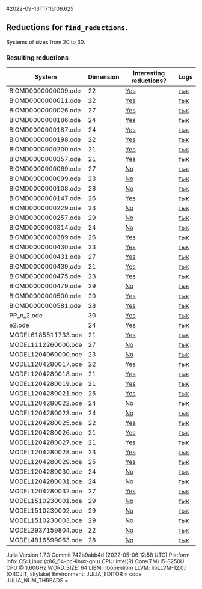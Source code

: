 #2022-09-13T17:16:06.625

## Reductions for `find_reductions`.
Systems of sizes from 20 to 30.

### Resulting reductions
| System | Dimension | Interesting reductions? | Logs |
| ------ | --------- | ----------------------- | ---- |
| BIOMD0000000009.ode | 22| [Yes](https://github.com/x3042/Exact-reduction-of-ODE-systems/tree/main/benchmark/experiment_3/data/BIOMD0000000009.ode.jl)| [тык](https://github.com/x3042/Exact-reduction-of-ODE-systems/tree/main/benchmark/experiment_3/data/BIOMD0000000009.ode.log) |
| BIOMD0000000011.ode | 22| [Yes](https://github.com/x3042/Exact-reduction-of-ODE-systems/tree/main/benchmark/experiment_3/data/BIOMD0000000011.ode.jl)| [тык](https://github.com/x3042/Exact-reduction-of-ODE-systems/tree/main/benchmark/experiment_3/data/BIOMD0000000011.ode.log) |
| BIOMD0000000026.ode | 27| [Yes](https://github.com/x3042/Exact-reduction-of-ODE-systems/tree/main/benchmark/experiment_3/data/BIOMD0000000026.ode.jl)| [тык](https://github.com/x3042/Exact-reduction-of-ODE-systems/tree/main/benchmark/experiment_3/data/BIOMD0000000026.ode.log) |
| BIOMD0000000186.ode | 24| [Yes](https://github.com/x3042/Exact-reduction-of-ODE-systems/tree/main/benchmark/experiment_3/data/BIOMD0000000186.ode.jl)| [тык](https://github.com/x3042/Exact-reduction-of-ODE-systems/tree/main/benchmark/experiment_3/data/BIOMD0000000186.ode.log) |
| BIOMD0000000187.ode | 24| [Yes](https://github.com/x3042/Exact-reduction-of-ODE-systems/tree/main/benchmark/experiment_3/data/BIOMD0000000187.ode.jl)| [тык](https://github.com/x3042/Exact-reduction-of-ODE-systems/tree/main/benchmark/experiment_3/data/BIOMD0000000187.ode.log) |
| BIOMD0000000198.ode | 22| [Yes](https://github.com/x3042/Exact-reduction-of-ODE-systems/tree/main/benchmark/experiment_3/data/BIOMD0000000198.ode.jl)| [тык](https://github.com/x3042/Exact-reduction-of-ODE-systems/tree/main/benchmark/experiment_3/data/BIOMD0000000198.ode.log) |
| BIOMD0000000200.ode | 21| [Yes](https://github.com/x3042/Exact-reduction-of-ODE-systems/tree/main/benchmark/experiment_3/data/BIOMD0000000200.ode.jl)| [тык](https://github.com/x3042/Exact-reduction-of-ODE-systems/tree/main/benchmark/experiment_3/data/BIOMD0000000200.ode.log) |
| BIOMD0000000357.ode | 21| [Yes](https://github.com/x3042/Exact-reduction-of-ODE-systems/tree/main/benchmark/experiment_3/data/BIOMD0000000357.ode.jl)| [тык](https://github.com/x3042/Exact-reduction-of-ODE-systems/tree/main/benchmark/experiment_3/data/BIOMD0000000357.ode.log) |
| BIOMD0000000069.ode | 27| [No](https://github.com/x3042/Exact-reduction-of-ODE-systems/tree/main/benchmark/experiment_3/data/BIOMD0000000069.ode.jl)| [тык](https://github.com/x3042/Exact-reduction-of-ODE-systems/tree/main/benchmark/experiment_3/data/BIOMD0000000069.ode.log) |
| BIOMD0000000099.ode | 23| [No](https://github.com/x3042/Exact-reduction-of-ODE-systems/tree/main/benchmark/experiment_3/data/BIOMD0000000099.ode.jl)| [тык](https://github.com/x3042/Exact-reduction-of-ODE-systems/tree/main/benchmark/experiment_3/data/BIOMD0000000099.ode.log) |
| BIOMD0000000108.ode | 28| [No](https://github.com/x3042/Exact-reduction-of-ODE-systems/tree/main/benchmark/experiment_3/data/BIOMD0000000108.ode.jl)| [тык](https://github.com/x3042/Exact-reduction-of-ODE-systems/tree/main/benchmark/experiment_3/data/BIOMD0000000108.ode.log) |
| BIOMD0000000147.ode | 26| [Yes](https://github.com/x3042/Exact-reduction-of-ODE-systems/tree/main/benchmark/experiment_3/data/BIOMD0000000147.ode.jl)| [тык](https://github.com/x3042/Exact-reduction-of-ODE-systems/tree/main/benchmark/experiment_3/data/BIOMD0000000147.ode.log) |
| BIOMD0000000229.ode | 23| [No](https://github.com/x3042/Exact-reduction-of-ODE-systems/tree/main/benchmark/experiment_3/data/BIOMD0000000229.ode.jl)| [тык](https://github.com/x3042/Exact-reduction-of-ODE-systems/tree/main/benchmark/experiment_3/data/BIOMD0000000229.ode.log) |
| BIOMD0000000257.ode | 29| [No](https://github.com/x3042/Exact-reduction-of-ODE-systems/tree/main/benchmark/experiment_3/data/BIOMD0000000257.ode.jl)| [тык](https://github.com/x3042/Exact-reduction-of-ODE-systems/tree/main/benchmark/experiment_3/data/BIOMD0000000257.ode.log) |
| BIOMD0000000314.ode | 24| [No](https://github.com/x3042/Exact-reduction-of-ODE-systems/tree/main/benchmark/experiment_3/data/BIOMD0000000314.ode.jl)| [тык](https://github.com/x3042/Exact-reduction-of-ODE-systems/tree/main/benchmark/experiment_3/data/BIOMD0000000314.ode.log) |
| BIOMD0000000389.ode | 26| [Yes](https://github.com/x3042/Exact-reduction-of-ODE-systems/tree/main/benchmark/experiment_3/data/BIOMD0000000389.ode.jl)| [тык](https://github.com/x3042/Exact-reduction-of-ODE-systems/tree/main/benchmark/experiment_3/data/BIOMD0000000389.ode.log) |
| BIOMD0000000430.ode | 23| [Yes](https://github.com/x3042/Exact-reduction-of-ODE-systems/tree/main/benchmark/experiment_3/data/BIOMD0000000430.ode.jl)| [тык](https://github.com/x3042/Exact-reduction-of-ODE-systems/tree/main/benchmark/experiment_3/data/BIOMD0000000430.ode.log) |
| BIOMD0000000431.ode | 27| [Yes](https://github.com/x3042/Exact-reduction-of-ODE-systems/tree/main/benchmark/experiment_3/data/BIOMD0000000431.ode.jl)| [тык](https://github.com/x3042/Exact-reduction-of-ODE-systems/tree/main/benchmark/experiment_3/data/BIOMD0000000431.ode.log) |
| BIOMD0000000439.ode | 21| [Yes](https://github.com/x3042/Exact-reduction-of-ODE-systems/tree/main/benchmark/experiment_3/data/BIOMD0000000439.ode.jl)| [тык](https://github.com/x3042/Exact-reduction-of-ODE-systems/tree/main/benchmark/experiment_3/data/BIOMD0000000439.ode.log) |
| BIOMD0000000475.ode | 23| [Yes](https://github.com/x3042/Exact-reduction-of-ODE-systems/tree/main/benchmark/experiment_3/data/BIOMD0000000475.ode.jl)| [тык](https://github.com/x3042/Exact-reduction-of-ODE-systems/tree/main/benchmark/experiment_3/data/BIOMD0000000475.ode.log) |
| BIOMD0000000479.ode | 29| [No](https://github.com/x3042/Exact-reduction-of-ODE-systems/tree/main/benchmark/experiment_3/data/BIOMD0000000479.ode.jl)| [тык](https://github.com/x3042/Exact-reduction-of-ODE-systems/tree/main/benchmark/experiment_3/data/BIOMD0000000479.ode.log) |
| BIOMD0000000500.ode | 20| [Yes](https://github.com/x3042/Exact-reduction-of-ODE-systems/tree/main/benchmark/experiment_3/data/BIOMD0000000500.ode.jl)| [тык](https://github.com/x3042/Exact-reduction-of-ODE-systems/tree/main/benchmark/experiment_3/data/BIOMD0000000500.ode.log) |
| BIOMD0000000581.ode | 28| [Yes](https://github.com/x3042/Exact-reduction-of-ODE-systems/tree/main/benchmark/experiment_3/data/BIOMD0000000581.ode.jl)| [тык](https://github.com/x3042/Exact-reduction-of-ODE-systems/tree/main/benchmark/experiment_3/data/BIOMD0000000581.ode.log) |
| PP_n_2.ode | 30| [Yes](https://github.com/x3042/Exact-reduction-of-ODE-systems/tree/main/benchmark/experiment_3/data/PP_n_2.ode.jl)| [тык](https://github.com/x3042/Exact-reduction-of-ODE-systems/tree/main/benchmark/experiment_3/data/PP_n_2.ode.log) |
| e2.ode | 24| [Yes](https://github.com/x3042/Exact-reduction-of-ODE-systems/tree/main/benchmark/experiment_3/data/e2.ode.jl)| [тык](https://github.com/x3042/Exact-reduction-of-ODE-systems/tree/main/benchmark/experiment_3/data/e2.ode.log) |
| MODEL6185511733.ode | 21| [Yes](https://github.com/x3042/Exact-reduction-of-ODE-systems/tree/main/benchmark/experiment_3/data/MODEL6185511733.ode.jl)| [тык](https://github.com/x3042/Exact-reduction-of-ODE-systems/tree/main/benchmark/experiment_3/data/MODEL6185511733.ode.log) |
| MODEL1112260000.ode | 27| [No](https://github.com/x3042/Exact-reduction-of-ODE-systems/tree/main/benchmark/experiment_3/data/MODEL1112260000.ode.jl)| [тык](https://github.com/x3042/Exact-reduction-of-ODE-systems/tree/main/benchmark/experiment_3/data/MODEL1112260000.ode.log) |
| MODEL1204060000.ode | 23| [No](https://github.com/x3042/Exact-reduction-of-ODE-systems/tree/main/benchmark/experiment_3/data/MODEL1204060000.ode.jl)| [тык](https://github.com/x3042/Exact-reduction-of-ODE-systems/tree/main/benchmark/experiment_3/data/MODEL1204060000.ode.log) |
| MODEL1204280017.ode | 22| [Yes](https://github.com/x3042/Exact-reduction-of-ODE-systems/tree/main/benchmark/experiment_3/data/MODEL1204280017.ode.jl)| [тык](https://github.com/x3042/Exact-reduction-of-ODE-systems/tree/main/benchmark/experiment_3/data/MODEL1204280017.ode.log) |
| MODEL1204280018.ode | 21| [Yes](https://github.com/x3042/Exact-reduction-of-ODE-systems/tree/main/benchmark/experiment_3/data/MODEL1204280018.ode.jl)| [тык](https://github.com/x3042/Exact-reduction-of-ODE-systems/tree/main/benchmark/experiment_3/data/MODEL1204280018.ode.log) |
| MODEL1204280019.ode | 21| [Yes](https://github.com/x3042/Exact-reduction-of-ODE-systems/tree/main/benchmark/experiment_3/data/MODEL1204280019.ode.jl)| [тык](https://github.com/x3042/Exact-reduction-of-ODE-systems/tree/main/benchmark/experiment_3/data/MODEL1204280019.ode.log) |
| MODEL1204280021.ode | 25| [Yes](https://github.com/x3042/Exact-reduction-of-ODE-systems/tree/main/benchmark/experiment_3/data/MODEL1204280021.ode.jl)| [тык](https://github.com/x3042/Exact-reduction-of-ODE-systems/tree/main/benchmark/experiment_3/data/MODEL1204280021.ode.log) |
| MODEL1204280022.ode | 24| [No](https://github.com/x3042/Exact-reduction-of-ODE-systems/tree/main/benchmark/experiment_3/data/MODEL1204280022.ode.jl)| [тык](https://github.com/x3042/Exact-reduction-of-ODE-systems/tree/main/benchmark/experiment_3/data/MODEL1204280022.ode.log) |
| MODEL1204280023.ode | 24| [No](https://github.com/x3042/Exact-reduction-of-ODE-systems/tree/main/benchmark/experiment_3/data/MODEL1204280023.ode.jl)| [тык](https://github.com/x3042/Exact-reduction-of-ODE-systems/tree/main/benchmark/experiment_3/data/MODEL1204280023.ode.log) |
| MODEL1204280025.ode | 22| [Yes](https://github.com/x3042/Exact-reduction-of-ODE-systems/tree/main/benchmark/experiment_3/data/MODEL1204280025.ode.jl)| [тык](https://github.com/x3042/Exact-reduction-of-ODE-systems/tree/main/benchmark/experiment_3/data/MODEL1204280025.ode.log) |
| MODEL1204280026.ode | 21| [Yes](https://github.com/x3042/Exact-reduction-of-ODE-systems/tree/main/benchmark/experiment_3/data/MODEL1204280026.ode.jl)| [тык](https://github.com/x3042/Exact-reduction-of-ODE-systems/tree/main/benchmark/experiment_3/data/MODEL1204280026.ode.log) |
| MODEL1204280027.ode | 21| [Yes](https://github.com/x3042/Exact-reduction-of-ODE-systems/tree/main/benchmark/experiment_3/data/MODEL1204280027.ode.jl)| [тык](https://github.com/x3042/Exact-reduction-of-ODE-systems/tree/main/benchmark/experiment_3/data/MODEL1204280027.ode.log) |
| MODEL1204280028.ode | 23| [Yes](https://github.com/x3042/Exact-reduction-of-ODE-systems/tree/main/benchmark/experiment_3/data/MODEL1204280028.ode.jl)| [тык](https://github.com/x3042/Exact-reduction-of-ODE-systems/tree/main/benchmark/experiment_3/data/MODEL1204280028.ode.log) |
| MODEL1204280029.ode | 25| [Yes](https://github.com/x3042/Exact-reduction-of-ODE-systems/tree/main/benchmark/experiment_3/data/MODEL1204280029.ode.jl)| [тык](https://github.com/x3042/Exact-reduction-of-ODE-systems/tree/main/benchmark/experiment_3/data/MODEL1204280029.ode.log) |
| MODEL1204280030.ode | 24| [No](https://github.com/x3042/Exact-reduction-of-ODE-systems/tree/main/benchmark/experiment_3/data/MODEL1204280030.ode.jl)| [тык](https://github.com/x3042/Exact-reduction-of-ODE-systems/tree/main/benchmark/experiment_3/data/MODEL1204280030.ode.log) |
| MODEL1204280031.ode | 24| [No](https://github.com/x3042/Exact-reduction-of-ODE-systems/tree/main/benchmark/experiment_3/data/MODEL1204280031.ode.jl)| [тык](https://github.com/x3042/Exact-reduction-of-ODE-systems/tree/main/benchmark/experiment_3/data/MODEL1204280031.ode.log) |
| MODEL1204280032.ode | 27| [Yes](https://github.com/x3042/Exact-reduction-of-ODE-systems/tree/main/benchmark/experiment_3/data/MODEL1204280032.ode.jl)| [тык](https://github.com/x3042/Exact-reduction-of-ODE-systems/tree/main/benchmark/experiment_3/data/MODEL1204280032.ode.log) |
| MODEL1510230001.ode | 29| [No](https://github.com/x3042/Exact-reduction-of-ODE-systems/tree/main/benchmark/experiment_3/data/MODEL1510230001.ode.jl)| [тык](https://github.com/x3042/Exact-reduction-of-ODE-systems/tree/main/benchmark/experiment_3/data/MODEL1510230001.ode.log) |
| MODEL1510230002.ode | 29| [No](https://github.com/x3042/Exact-reduction-of-ODE-systems/tree/main/benchmark/experiment_3/data/MODEL1510230002.ode.jl)| [тык](https://github.com/x3042/Exact-reduction-of-ODE-systems/tree/main/benchmark/experiment_3/data/MODEL1510230002.ode.log) |
| MODEL1510230003.ode | 29| [No](https://github.com/x3042/Exact-reduction-of-ODE-systems/tree/main/benchmark/experiment_3/data/MODEL1510230003.ode.jl)| [тык](https://github.com/x3042/Exact-reduction-of-ODE-systems/tree/main/benchmark/experiment_3/data/MODEL1510230003.ode.log) |
| MODEL2937159804.ode | 22| [No](https://github.com/x3042/Exact-reduction-of-ODE-systems/tree/main/benchmark/experiment_3/data/MODEL2937159804.ode.jl)| [тык](https://github.com/x3042/Exact-reduction-of-ODE-systems/tree/main/benchmark/experiment_3/data/MODEL2937159804.ode.log) |
| MODEL4816599063.ode | 28| [No](https://github.com/x3042/Exact-reduction-of-ODE-systems/tree/main/benchmark/experiment_3/data/MODEL4816599063.ode.jl)| [тык](https://github.com/x3042/Exact-reduction-of-ODE-systems/tree/main/benchmark/experiment_3/data/MODEL4816599063.ode.log) |

Julia Version 1.7.3
Commit 742b9abb4d (2022-05-06 12:58 UTC)
Platform Info:
  OS: Linux (x86_64-pc-linux-gnu)
  CPU: Intel(R) Core(TM) i5-8250U CPU @ 1.60GHz
  WORD_SIZE: 64
  LIBM: libopenlibm
  LLVM: libLLVM-12.0.1 (ORCJIT, skylake)
Environment:
  JULIA_EDITOR = code
  JULIA_NUM_THREADS = 


